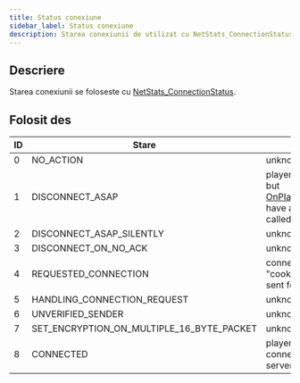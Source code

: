 ```yaml
---
title: Status conexiune
sidebar_label: Status conexiune
description: Starea conexiunii de utilizat cu NetStats_ConnectionStatus.
---
```


## Descriere

Starea conexiunii se foloseste cu [NetStats_ConnectionStatus](../functions/NetStats_ConnectionStatus).

## Folosit des

| ID  | Stare                                     | Sens                                                                                                      |
| --- | ----------------------------------------- | --------------------------------------------------------------------------------------------------------- |
| 0   | NO_ACTION                                 | unknown                                                                                                   |
| 1   | DISCONNECT_ASAP                           | playerid still exists but [OnPlayerDisconnect](../callbacks/OnPlayerDisconnect) have already been called. |
| 2   | DISCONNECT_ASAP_SILENTLY                  | unknown                                                                                                   |
| 3   | DISCONNECT_ON_NO_ACK                      | unknown                                                                                                   |
| 4   | REQUESTED_CONNECTION                      | connection request "cookie" has been sent for this ID                                                     |
| 5   | HANDLING_CONNECTION_REQUEST               | unknown                                                                                                   |
| 6   | UNVERIFIED_SENDER                         | unknown                                                                                                   |
| 7   | SET_ENCRYPTION_ON_MULTIPLE_16_BYTE_PACKET | unknown                                                                                                   |
| 8   | CONNECTED                                 | playerid is connected to the server                                                                       |

